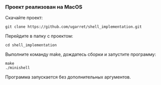 ### Проект реализован на MacOS
Скачайте проект:

    git clone https://github.com/ugarret/shell_implementation.git
Перейдите в папку с проектом:

    cd shell_implementation
Выполните команду make, дождатесь сборки и запустите программу:

    make
    ./minishell
Программа запускается без дополнительных аргументов.
